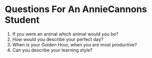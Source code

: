 # Questions For An AnnieCannons Student
1. If you were an animal which animal would you be?
2. How would you describe your perfect day? 
3. When is your Golden Hour, when you are most productive?
4. Can you describe your learning style?